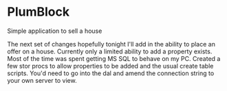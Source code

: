 # PlumBlock
Simple application to sell a house

The next set of changes hopefully tonight I'll add in the ability to place an offer on a house. Currently only a limited ability to add a property exists. Most of the time was spent getting MS SQL to behave on my PC. Created a few stor procs to allow properties to be added and the usual create table scripts. You'd need to go into the dal and amend the connection string to your own server to view.
